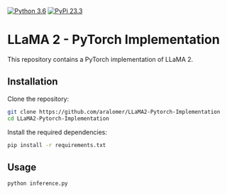 [![Python 3.6](https://img.shields.io/badge/python-3.10.13-blue.svg)](https://www.python.org/downloads/release/python-360/)
[![PyPi 23.3](https://img.shields.io/badge/pip-23.3-blue.svg)](https://www.python.org/downloads/release/python-360/)
# LLaMA 2 - PyTorch Implementation

This repository contains a PyTorch implementation of LLaMA 2.

## Installation

Clone the repository:

```bash
git clone https://github.com/aralomer/LLaMA2-Pytorch-Implementation
cd LLaMA2-Pytorch-Implementation
```
Install the required dependencies:

```bash
pip install -r requirements.txt
```
## Usage

```bash
python inference.py
```
